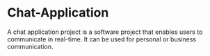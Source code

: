 # Chat-Application
A chat application project is a software project that enables users to communicate in real-time. It can be used for personal or business communication. 
